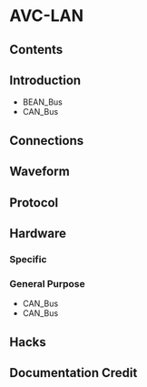 # AVC-LAN
## Contents
## Introduction
* BEAN_Bus
* CAN_Bus
## Connections
## Waveform
## Protocol
## Hardware
### Specific
### General Purpose
* CAN_Bus
* CAN_Bus
## Hacks
## Documentation Credit
